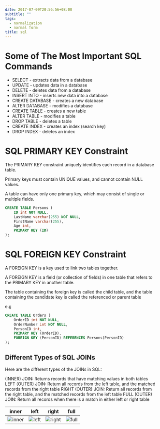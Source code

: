 ```yaml
---
date: 2017-07-09T20:56:56+08:00
subtitle: ""
tags:
  - normalization
  - normal form
title: sql
---
```


# Some of The Most Important SQL Commands
- SELECT - extracts data from a database
- UPDATE - updates data in a database
- DELETE - deletes data from a database
- INSERT INTO - inserts new data into a database
- CREATE DATABASE - creates a new database
- ALTER DATABASE - modifies a database
- CREATE TABLE - creates a new table
- ALTER TABLE - modifies a table
- DROP TABLE - deletes a table
- CREATE INDEX - creates an index (search key)
- DROP INDEX - deletes an index

# SQL PRIMARY KEY Constraint
The PRIMARY KEY constraint uniquely identifies each record in a database table.

Primary keys must contain UNIQUE values, and cannot contain NULL values.

A table can have only one primary key, which may consist of single or multiple fields.

```sql
CREATE TABLE Persons (
    ID int NOT NULL,
    LastName varchar(255) NOT NULL,
    FirstName varchar(255),
    Age int,
    PRIMARY KEY (ID)
);
```

# SQL FOREIGN KEY Constraint
A FOREIGN KEY is a key used to link two tables together.

A FOREIGN KEY is a field (or collection of fields) in one table that refers to the PRIMARY KEY in another table.

The table containing the foreign key is called the child table, and the table containing the candidate key is called the referenced or parent table

e.g
```sql
CREATE TABLE Orders (
    OrderID int NOT NULL,
    OrderNumber int NOT NULL,
    PersonID int,
    PRIMARY KEY (OrderID),
    FOREIGN KEY (PersonID) REFERENCES Persons(PersonID)
);
```

## Different Types of SQL JOINs
Here are the different types of the JOINs in SQL:

(INNER) JOIN: Returns records that have matching values in both tables
LEFT (OUTER) JOIN: Return all records from the left table, and the matched records from the right table
RIGHT (OUTER) JOIN: Return all records from the right table, and the matched records from the left table
FULL (OUTER) JOIN: Return all records when there is a match in either left or right table

|      inner      |     left      |      right      |     full      |
|:---------------:|:-------------:|:---------------:|:-------------:|
| ![inner][inner] | ![left][left] | ![right][right] | ![full][full] |

[inner]: https://www.w3schools.com/sql/img_innerjoin.gif
[left]: https://www.w3schools.com/sql/img_leftjoin.gif
[right]: https://www.w3schools.com/sql/img_rightjoin.gif
[full]: https://www.w3schools.com/sql/img_fulljoin.gif
